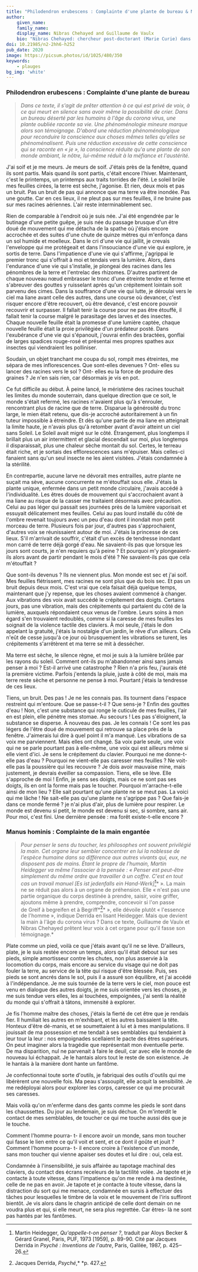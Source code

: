```yaml
---
title: "Philodendron erubescens : Complainte d'une plante de bureau & Manus hominis : Complainte de la main engantée"
author:
    given_name: 
    family_name: 
    display_name: Nibras Chehayed and Guillaume de Vaulx
    bio: "Nibras Chehayed: chercheur post-doctorant (Marie Curie) dans le domaine de la philosophie contemporaine, rattaché au CERILAC (Université de Paris) et à l’Institut français du Proche-Orient (CNRS). Il est l’auteur du Corps aux fils de l’écriture aux éditions Classiques Garnier. Nibras Chehayed is a post-doctoral researcher in contemporary philosophy, affiliated with the CERILAC (University of Paris) and the French Institute of the Near East. He is the author of Le Corps aux fils de l'écriture: Nietzsche après Derrida (Classiques Garnier). Guillaume de Vaulx is a philosopher, attached presently as researcher at the French Institute for the Near-East in Beirut. His principal field of research is classical Arabic philosophy, especially philosophy from the 9th and 10th century, and the history of zoology in Arabic language."
doi: 10.21985/n2-2hh6-h252
pub_date: 2020
image: https://picsum.photos/id/1025/480/350
keywords:
    - plauges
bg_img: 'white'
---
```


### Philodendron erubescens : Complainte d'une plante de bureau

> *Dans ce texte, il s'agit de prêter attention à ce qui est privé de voix, à ce qui meurt en silence sans avoir même la possibilité de crier. Dans un bureau déserté par les humains à l'âge du corona virus, une plante oubliée raconte sa vie. Une phénoménologie mineure marque alors son témoignage. D'abord une réduction phénoménologique pour reconduire la conscience aux choses mêmes telles qu'elles se phénoménalisent. Puis une réduction excessive de cette conscience qui se raconte en « je », la conscience réduite qu'a une plante de son monde ambiant, le nôtre, lui-même réduit à la méfiance et l'austérité.*

J'ai soif et je me meurs. Je meurs de soif. J'étais près de la fenêtre, quand ils sont partis. Mais quand ils sont partis, c'était encore l'hiver. Maintenant, c'est le printemps, un printemps aux traits torrides de l'été. Le soleil brûle mes feuilles cirées, la terre est sèche, j'agonise. Et rien, deux mois et pas un bruit. Pas un bruit de pas qui annonce que ma terre va être inondée. Pas une goutte. Car en ces lieux, il ne pleut pas sur mes feuilles, il ne bruine pas sur mes racines aériennes. L'air reste interminablement sec.

Rien de comparable à l'endroit où je suis née. J'ai été engendrée par le butinage d'une petite guêpe, je suis née du passage brusque d'un être doué de mouvement qui me détacha de la spathe où j'étais encore accrochée et des suites d'une chute de quinze mètres qui m'enfonça dans un sol humide et moelleux. Dans le cri d'une vie qui jaillit, je crevais l'enveloppe qui me protégeait et dans l'insouciance d'une vie qui explore, je sortis de terre. Dans l'impatience d'une vie qui s'affirme, j'agrippai le premier tronc qui s'offrait à moi et tendais vers la lumière. Alors, dans l'endurance d'une vie qui s'installe, je plongeai des racines dans les pénombres de la terre et l'entrelac des rhizomes. D'autres partirent de chaque nouveau nœud embrasser le tronc d'une étreinte tendre et ferme et s'abreuver des gouttes y ruisselant après qu'un crépitement lointain soit parvenu des cimes. Dans la souffrance d'une vie qui lutte, je déroulai vers le ciel ma liane avant celle des autres, dans une course où devancer, c'est risquer encore d'être recouvert, où être devancé, c'est encore pouvoir recouvrir et surpasser. Il fallait tenir la course pour ne pas être étouffé, il fallait tenir la course malgré le parasitage des larves et des insectes. Chaque nouvelle feuille était la promesse d'une lumière captée, chaque nouvelle feuille était la proie privilégiée d'un prédateur posté. Dans l'exubérance d'une vie qui s'épanouit, j'ouvrai enfin des bractées, gonflai de larges spadices rouge-rosé et présentai mes propres spathes aux insectes qui viendraient les polliniser.

Soudain, un objet tranchant me coupa du sol, rompit mes étreintes, me sépara de mes inflorescences. Que sont-elles devenues ? Ont- elles su lancer des racines vers le sol ? Ont- elles eu la force de produire des graines ? Je n'en sais rien, car désormais je vis en pot.

Ce fut difficile au début. À peine lancé, le méristème des racines touchait les limites du monde souterrain, dans quelque direction que ce soit, le monde s'était refermé, les racines n'avaient plus qu'à s'enrouler, rencontrant plus de racine que de terre. Disparue la générosité du tronc large, le mien était retenu, que dis-je accroché autoritairement à un fin tuteur impossible à étreindre. Et dès qu'une partie de ma liane en atteignait la limite haute, je n'avais plus qu'à retomber avant d'avoir atteint un ciel sans Soleil. Le Soleil avait migré sur le côté. Étrangement, plus longtemps il brillait plus un air intermittent et glacial descendait sur moi, plus longtemps il disparaissait, plus une chaleur sèche montait du sol. Certes, le terreau était riche, et je sortais des efflorescences sans m'épuiser. Mais celles-ci fanaient sans qu'un seul insecte ne les aient visitées. J'étais condamnée à la stérilité.

En contrepartie, aucune larve ne dévorait mes entrailles, autre plante ne suçait ma sève, aucune concurrente ne m'étouffait sous elle. J'étais la plante unique, enfermée dans un petit monde circulaire, j'avais accédé à l'individualité. Les êtres doués de mouvement qui s'accrochaient avant à ma liane au risque de la casser me traitaient désormais avec précaution. Celui au pas léger qui passait ses journées près de la lumière vaporisait et essuyait délicatement mes feuilles. Celui au pas lourd installé du côté de l'ombre revenait toujours avec un peu d'eau dont il inondait mon petit morceau de terre. Plusieurs fois par jour, d'autres pas s'approchaient, d'autres voix se réunissaient autour de moi. J'étais la princesse de ces lieux. S'il m'arrivait de souffrir, c'était d'un excès de tendresse inondant mon carré de terre déjà gorgé d'eau. Ne savaient-ils pas que lorsque les jours sont courts, je n'en requiers qu'à peine ? Et pourquoi m'y plongeaient-ils alors avant de partir pendant le mois d'été ? Ne savaient-ils pas que cela m'étouffait ?

Que sont-ils devenus ? Ils ne viennent plus. Mon monde est sec et j'ai soif. Mes feuilles flétrissent, mes racines ne sont plus que du bois sec. Et pas un bruit depuis deux mois. C'est vrai que cela faisait déjà quelque temps, maintenant que j'y repense, que les choses avaient commencé à changer. Aux vibrations des voix avait succédé le crépitement des doigts. Certains jours, pas une vibration, mais des crépitements qui partaient du côté de la lumière, auxquels répondaient ceux venus de l'ombre. Leurs soins à mon égard s'en trouvaient redoublés, comme si la caresse de mes feuilles les soignait de la violence tactile des claviers. À moi seule, j'étais le don appelant la gratuité, j'étais la nostalgie d'un jardin, le rêve d'un ailleurs. Cela n'eût de cesse jusqu'à ce jour où brusquement les vibrations se turent, les crépitements s'arrêtèrent et ma terre se mit à dessécher.

Ma terre est sèche, le silence règne, et moi je suis à la lumière brûlée par les rayons du soleil. Comment ont-ils pu m'abandonner ainsi sans jamais penser à moi ? Est-il arrivé une catastrophe ? Rien n'a pris feu, j'aurais été la première victime. Parfois j'entends la pluie, juste à côté de moi, mais ma terre reste sèche et personne ne pense à moi. Pourtant j'étais la tendresse de ces lieux.

Tiens, un bruit. Des pas ! Je ne les connais pas. Ils tournent dans l'espace restreint qui m'entoure. Que se passe-t-il ? Que sens-je ? Enfin des gouttes d'eau ! Non, c'est une substance qui ronge le cuticule de mes feuilles, l'air en est plein, elle pénètre mes stomae. Au secours ! Les pas s'éloignent, la substance se disperse. À nouveau des pas. Je les connais ! Ce sont les pas légers de l'être doué de mouvement qui retrouve sa place près de la fenêtre. J'aimerais lui dire à quel point il m'a manqué. Les vibrations de sa voix me parviennent. Mais elles ont changé. Sa voix parle seule, une voix qui ne se parle pourtant pas à elle-même, une voix qui est ailleurs même si elle vient d'ici. Je sens le crépitement du clavier. Pourquoi ne me donne-t-elle pas d'eau ? Pourquoi ne vient-elle pas caresser mes feuilles ? Ne voit-elle pas la poussière qui les recouvre ? Je dois avoir mauvaise mine, mais justement, je devrais éveiller sa compassion. Tiens, elle se lève. Elle s'approche de moi ! Enfin, je sens ses doigts, mais ce ne sont pas ses doigts, ils en ont la forme mais pas le toucher. Pourquoi m'arrache-t-elle ainsi de mon lieu ? Elle sait pourtant qu'une plante ne se meut pas. La voici qui me lâche ! Ne sait-elle pas qu'une plante ne s'agrippe pas ? Que fais-je dans ce monde fermé ? je n'ai plus d'air, plus de lumière pour respirer. Le monde est devenu si petit, le monde est devenu si sec, si sombre, sans air. Pour moi, c'est fini. Une dernière pensée : ma forêt existe-t-elle encore ?

### Manus hominis : Complainte de la main engantée

> *Pour penser le sens du toucher, les philosophes ont souvent privilégié la main. Cet organe leur sembler concentrer en lui la noblesse de l'espèce humaine dans sa différence aux autres vivants qui, eux, ne disposent pas de mains. Étant le propre de l'humain, Martin Heidegger va même l'associer à la pensée : « Penser est peut-être simplement du même ordre que travailler à un coffre. C'est en tout cas un travail manuel \[Es ist jedenfalls ein Hand-Werk\]*[^1]* ». La main ne se réduit pas alors à un organe de préhension. Elle « n'est pas une partie organique du corps destinée à prendre, saisir, voire griffer, ajoutons même à prendre, comprendre, concevoir si l'on passe de Greif à begreifen et à Begriff*[^2]* », elle dévoile plutôt « l'essence de l'homme », indique Derrida en lisant Heidegger. Mais que devient la main à l'âge du corona virus ? Dans ce texte, Guillaume de Vaulx et Nibras Chehayed prêtent leur voix à cet organe pour qu'il fasse son témoignage.*

Plate comme un pied, voilà ce que j'étais avant qu'il ne se lève. D'ailleurs, plate, je le suis restée encore un temps, alors qu'il était debout sur ses pieds, simple amortisseur contre les chutes, non plus asservie à la locomotion du corps, mais encore au service du visage qui ne doit pas fouler la terre, au service de la tête qui risque d'être blessée. Puis, ses pieds se sont ancrés dans le sol, puis il a assuré son équilibre, et j'ai accédé à l'indépendance. Je me suis tournée de la terre vers le ciel, mon pouce est venu en dialogue des autres doigts, je me suis orientée vers les choses, je me suis tendue vers elles, les ai touchées, empoignées, j'ai senti la réalité du monde qui s'offrait à tâtons, immensité à explorer.

Je fis l'homme maître des choses, j'étais la fierté de cet être que je rendais fier. Il humiliait les autres en m'exhibant, et les autres baissaient la tête. Honteux d'être dé-manis, et se soumettaient à lui et à mes manipulations. Il jouissait de ma possession et me tendait à ses semblables qui tendaient à leur tour la leur : nos empoignades scellaient le pacte des êtres supérieurs. On peut imaginer alors la tragédie que représentait mon éventuelle perte. De ma disparition, nul ne parvenait à faire le deuil, car avec elle le monde de nouveau lui échappait. Je le hantais alors tout le reste de son existence. Je le hantais à la manière dont hante un fantôme.

Je confectionnai toute sorte d'outils, je fabriquai des outils d'outils qui me libérèrent une nouvelle fois. Ma peau s'assouplit, elle acquit la sensibilité. Je me redéployai alors pour explorer les corps, caresser ce qui me procurait ses caresses.

Mais voilà qu'on m'enferme dans des gants comme les pieds le sont dans les chaussettes. Du jour au lendemain, je suis déchue. On m'interdit le contact de mes semblables, de toucher ce qui me touche aussi dès que je le touche.

Comment l'homme pourra- t- il encore avoir un monde, sans mon toucher qui fasse le lien entre ce qu'il voit et sent, et ce dont il goûte et jouit ? Comment l'homme pourra- t- il encore croire à l'existence d'un monde, sans mon toucher qui vienne apaiser ses doutes et lui dire : oui, cela est.

Condamnée à l'insensibilité, je suis affairée au tapotage machinal des claviers, du contact des écrans receleurs de la tactilité volée. Je tapote et je contacte à toute vitesse, dans l'impatience qu'on me rende à ma destinée, celle de ne pas en avoir. Je tapote et je contacte à toute vitesse, dans la distraction du sort qui me menace, condamnée en sursis à effectuer des tâches pour lesquelles le timbre de la voix et le mouvement de l'iris suffiront bientôt. Je vis alors dans le chagrin anticipé de celle dont demain on ne voudra plus et qui, si elle meurt, ne sera plus regrettée. Car êtres- là ne sont pas hantés par les fantômes.

[^1]: Martin Heidegger, *Qu'appelle-t-on penser* *?*, traduit par Aloys Becker & Gérard Granel, Paris, PUF, 1973 \[1959\], p. 89-90. Cité par Jacques Derrida in *Psyché* *: Inventions de l'autre*, Paris, Galilée, 1987, p. 425‒26.

[^2]: Jacques Derrida, *Psyché*,* *p. 427.

